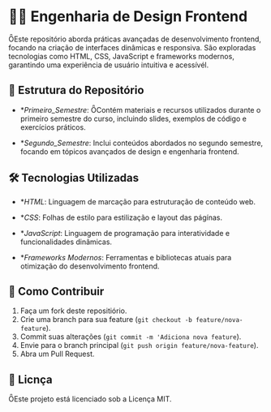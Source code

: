 # 🎨🚀 Engenharia de Design Frontend
Este repositório aborda práticas avançadas de desenvolvimento frontend, focando na criação de interfaces dinâmicas e responsiva. São exploradas tecnologias como HTML, CSS, JavaScript e frameworks modernos, garantindo uma experiência de usuário intuitiva e acessívél.

## 📂 Estrutura do Repositório

- **Primeiro_Semestre*: Contém materiais e recursos utilizados durante o primeiro semestre do curso, incluindo slides, exemplos de código e exercícios práticos.

- **Segundo_Semestre*: Inclui conteúdos abordados no segundo semestre, focando em tópicos avançados de design e engenharia frontend.

## 🛠️ Tecnologias Utilizadas

- **HTML*: Linguagem de marcação para estruturação de conteúdo web.

- **CSS*: Folhas de estilo para estilização e layout das págínas.

- **JavaScript*: Linguagem de programação para interatividade e funcionalidades dinâmicas.

- **Frameworks Modernos*: Ferramentas e bibliotecas atuais para otimização do desenvolvimento frontend.

## 🤝 Como Contribuir
1. Faça um fork deste repositiório.
2. Crie uma branch para sua feature (`git checkout -b feature/nova-feature`).
3. Commit suas alterações (`git commit -m 'Adiciona nova feature`).
4. Envie para o branch principal (`git push origin feature/nova-feature`).
5. Abra um Pull Request.

## 📄 Licnça

Este projeto está licenciado sob a Licença MIT.
